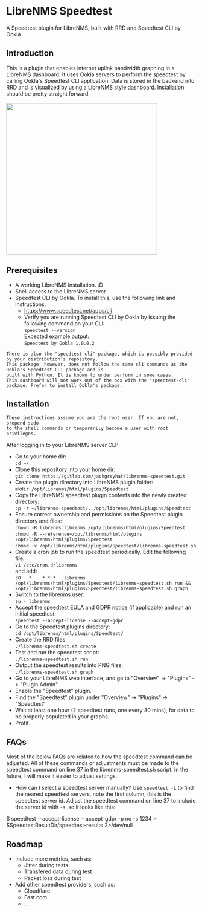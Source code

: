 # LibreNMS Speedtest
A Speedtest plugin for LibreNMS, built with RRD and Speedtest CLI by Ookla

## Introduction
This is a plugin that enables internet uplink bandwidth graphing in a LibreNMS dashboard. It uses Ookla servers to perform the speedtest by calling Ookla's Speedtest CLI application. Data is stored in the backend into RRD and is visualized by using a LibreNMS style dashboard.
Installation should be pretty straight forward.<br/><br/>
<img src="https://gitlab.com/jackgreyhat/librenms-speedtest/-/raw/master/images/dashboard-screenshot.png" height="400"/>

## Prerequisites
- A working LibreNMS installation. :D
- Shell access to the LibreNMS server.
- Speedtest CLI by Ookla. To install this, use the following link and instructions:
    - https://www.speedtest.net/apps/cli
    - Verify you are running Speedtest CLI by Ookla by issuing the following command on your CLI:<br> 
      `speedtest --version`<br/>
      Expected example output:<br/>
      `Speedtest by Ookla 1.0.0.2`
      <br/>
```
There is also the "speedtest-cli" package, which is possibly provided by your distribution's repository. 
This package, however, does not follow the same cli commands as the Ookla's Speedtest CLI package and is 
built with Python. It is known to under perform in some cases.
This dashboard will not work out of the box with the "speedtest-cli" package. Prefer to install Ookla's package.
```

## Installation
```
These instructions assume you are the root user. If you are not, prepend sudo 
to the shell commands or temporarily become a user with root privileges.
```
After logging in to your LibreNMS server CLI:
- Go to your home dir:<br/>
`cd ~/`
- Clone this repository into your home dir:<br/>
`git clone https://gitlab.com/jackgreyhat/librenms-speedtest.git`
- Create the plugin directory into LibreNMS plugin folder:<br/>
`mkdir /opt/librenms/html/plugins/Speedtest`
- Copy the LibreNMS speedtest plugin contents into the newly created directory:<br/>
`cp -r ~/librenms-speedtest/. /opt/librenms/html/plugins/Speedtest`
- Ensure correct ownership and permissions on the Speedtest plugin directory and files:<br/>
`chown -R librenms:librenms /opt/librenms/html/plugins/Speedtest`<br/>
`chmod -R --reference=/opt/librenms/html/plugins /opt/librenms/html/plugins/Speedtest`<br/>
`chmod +x /opt/librenms/html/plugins/Speedtest/librenms-speedtest.sh`<br/>
- Create a cron job to run the speedtest periodically. Edit the following file:<br/>
`vi /etc/cron.d/librenms`<br/>
and add:<br/>
`30   *    * * *   librenms    /opt/librenms/html/plugins/Speedtest/librenms-speedtest.sh run && /opt/librenms/html/plugins/Speedtest/librenms-speedtest.sh graph`
- Switch to the librenms user:<br/>
`su - librenms`
- Accept the speedtest EULA and GDPR notice (if applicable) and run an initial speedtest:<br/>
`speedtest --accept-license --accept-gdpr`
- Go to the Speedtest plugins directory:<br/>
`cd /opt/librenms/html/plugins/Speedtest/`
- Create the RRD files:<br/>
`./librenms-speedtest.sh create`
- Test and run the speedtest script:<br/>
`./librenms-speedtest.sh run`
- Output the speedtest results into PNG files:<br/>
`./librenms-speedtest.sh graph`
- Go to your LibreNMS web interface, and go to "Overview" -> "Plugins" -> "Plugin Admin"
- Enable the "Speedtest" plugin.
- Find the "Speedtest" plugin under "Overview" -> "Plugins" -> "Speedtest"
- Wait at least one hour (2 speedtest runs, one every 30 mins), for data to be properly populated in your graphs.
- Profit.

## FAQs
Most of the below FAQs are related to how the speedtest command can be adjusted. All of these commands or adjustments must be made to the speedtest command on line 37 in the librenms-speedtest.sh script. In the future, I will make it easier to adjust settings.
- How can I select a speedtest server manually?
Use `speedtest -L` to find the nearest speedtest servers, note the first column, this is the speedtest server id.
Adjust the speedtest command on line 37 to include the server id with `-s`, so it looks like this:

$ speedtest --accept-license --accept-gdpr -p no -s 1234 > $SpeedtestResultDir/speedtest-results 2>/dev/null





## Roadmap
- Include more metrics, such as:
    - Jitter during tests
    - Transfered data during test
    - Packet loss during test
- Add other speedtest providers, such as:
    - Cloudflare
    - Fast.com
    - ...